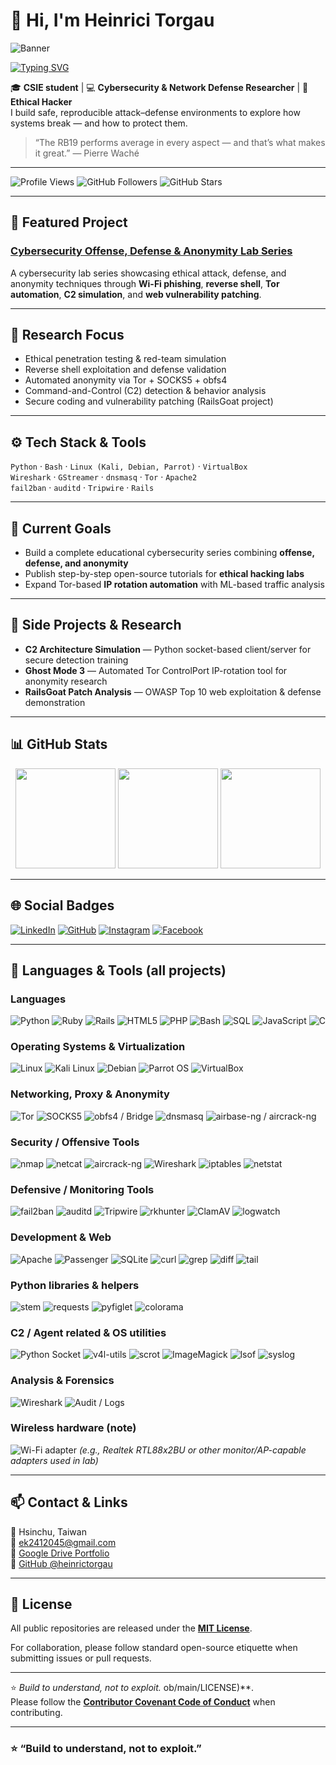 # 👋 Hi, I'm Heinrici Torgau  

![Banner](https://capsule-render.vercel.app/api?type=waving&color=gradient&height=100&section=header&text=Cybersecurity%20Researcher&fontSize=30&animation=fadeIn)

[![Typing SVG](https://readme-typing-svg.demolab.com?font=Fira+Code&duration=2500&pause=500&color=00BFFF&width=435&lines=Cybersecurity+Researcher;Network+Defense+Engineer;Ethical+Hacker;Tor+Automation+Developer)](https://git.io/typing-svg)

🎓 **CSIE student** | 💻 **Cybersecurity & Network Defense Researcher** | 🧠 **Ethical Hacker**  
I build safe, reproducible attack–defense environments to explore how systems break — and how to protect them.  

> “The RB19 performs average in every aspect — and that’s what makes it great.” — Pierre Waché  

---

![Profile Views](https://komarev.com/ghpvc/?username=heinrictorgau&color=blue)
![GitHub Followers](https://img.shields.io/github/followers/heinrictorgau?style=social)
![GitHub Stars](https://img.shields.io/github/stars/heinrictorgau?style=social)

---

## 🔐 Featured Project  
### [Cybersecurity Offense, Defense & Anonymity Lab Series](https://github.com/heinrictorgau/Cybersecurity-Offense-Defense-Anonymity-Lab-Series)
A cybersecurity lab series showcasing ethical attack, defense, and anonymity techniques through **Wi-Fi phishing**, **reverse shell**, **Tor automation**, **C2 simulation**, and **web vulnerability patching**.  

---

## 🧠 Research Focus
- Ethical penetration testing & red-team simulation  
- Reverse shell exploitation and defense validation  
- Automated anonymity via Tor + SOCKS5 + obfs4  
- Command-and-Control (C2) detection & behavior analysis  
- Secure coding and vulnerability patching (RailsGoat project)  

---

## ⚙️ Tech Stack & Tools
`Python` · `Bash` · `Linux (Kali, Debian, Parrot)` · `VirtualBox`  
`Wireshark` · `GStreamer` · `dnsmasq` · `Tor` · `Apache2`  
`fail2ban` · `auditd` · `Tripwire` · `Rails`

---

## 🌱 Current Goals
- Build a complete educational cybersecurity series combining **offense, defense, and anonymity**  
- Publish step-by-step open-source tutorials for **ethical hacking labs**  
- Expand Tor-based **IP rotation automation** with ML-based traffic analysis  

---

## 🧩 Side Projects & Research
- **C2 Architecture Simulation** — Python socket-based client/server for secure detection training  
- **Ghost Mode 3** — Automated Tor ControlPort IP-rotation tool for anonymity research  
- **RailsGoat Patch Analysis** — OWASP Top 10 web exploitation & defense demonstration  

---

## 📊 GitHub Stats

<div align="center">

  <!-- Main Stats -->
  <img height="160em" src="https://github-readme-stats.vercel.app/api?username=heinricitorgau&show_icons=true&theme=tokyonight&include_all_commits=true" />

  <!-- Top Languages -->
  <img height="160em" src="https://github-readme-stats.vercel.app/api/top-langs/?username=heinricitorgau&layout=compact&theme=tokyonight" />

  <!-- Streak Stats -->
  <img height="160em" src="https://github-readme-streak-stats.herokuapp.com?user=heinricitorgau&theme=tokyonight&hide_border=false" />

</div>

---

## 🌐 Social Badges
[![LinkedIn](https://img.shields.io/badge/LinkedIn-Heinrici_Torgau-blue?logo=linkedin&logoColor=white)](https://tw.linkedin.com/in/heinrici-torgau-a85a09383)
[![GitHub](https://img.shields.io/badge/GitHub-heinricitorgau-lightgrey?logo=github)](https://github.com/heinricitorgau)
[![Instagram](https://img.shields.io/badge/Instagram-@heinricitorgau-E4405F?logo=instagram&logoColor=white)](https://www.instagram.com/heinricitorgau/)
[![Facebook](https://img.shields.io/badge/Facebook-Heinrici_Torgau-1877F2?logo=facebook&logoColor=white)](https://www.facebook.com/heinricitorgau/)

---

## 🧰 Languages & Tools (all projects)

### Languages
![Python](https://img.shields.io/badge/Python-3776AB?style=for-the-badge&logo=python&logoColor=white)
![Ruby](https://img.shields.io/badge/Ruby-CC342D?style=for-the-badge&logo=ruby&logoColor=white)
![Rails](https://img.shields.io/badge/Rails-DD0031?style=for-the-badge&logo=ruby-on-rails&logoColor=white)
![HTML5](https://img.shields.io/badge/HTML5-E34F26?style=for-the-badge&logo=html5&logoColor=white)
![PHP](https://img.shields.io/badge/PHP-777BB4?style=for-the-badge&logo=php&logoColor=white)
![Bash](https://img.shields.io/badge/Bash-4EAA25?style=for-the-badge&logo=gnu-bash&logoColor=white)
![SQL](https://img.shields.io/badge/SQL-4479A1?style=for-the-badge&logo=sqlite&logoColor=white)
![JavaScript](https://img.shields.io/badge/JavaScript-F7DF1E?style=for-the-badge&logo=javascript&logoColor=black)
![C](https://img.shields.io/badge/C-00599C?style=for-the-badge&logo=c&logoColor=white)

### Operating Systems & Virtualization
![Linux](https://img.shields.io/badge/Linux-FCC624?style=for-the-badge&logo=linux&logoColor=black)
![Kali Linux](https://img.shields.io/badge/Kali%20Linux-557C94?style=for-the-badge&logo=kalilinux&logoColor=white)
![Debian](https://img.shields.io/badge/Debian-A81D33?style=for-the-badge&logo=debian&logoColor=white)
![Parrot OS](https://img.shields.io/badge/Parrot_OS-2B8E2E?style=for-the-badge) 
![VirtualBox](https://img.shields.io/badge/VirtualBox-183A61?style=for-the-badge&logo=virtualbox&logoColor=white)

### Networking, Proxy & Anonymity
![Tor](https://img.shields.io/badge/Tor-7E4798?style=for-the-badge&logo=tor-project&logoColor=white)
![SOCKS5](https://img.shields.io/badge/SOCKS5-6C757D?style=for-the-badge)
![obfs4 / Bridge](https://img.shields.io/badge/obfs4-obfuscation-6C757D?style=for-the-badge)
![dnsmasq](https://img.shields.io/badge/dnsmasq-D4D4D4?style=for-the-badge)
![airbase-ng / aircrack-ng](https://img.shields.io/badge/aircrack--ng-Wireless-6C757D?style=for-the-badge)

### Security / Offensive Tools
![nmap](https://img.shields.io/badge/nmap-83B32A?style=for-the-badge&logo=nmap&logoColor=white)
![netcat](https://img.shields.io/badge/Netcat-000000?style=for-the-badge)
![aircrack-ng](https://img.shields.io/badge/aircrack--ng-wireless-6C757D?style=for-the-badge)
![Wireshark](https://img.shields.io/badge/Wireshark-1679A7?style=for-the-badge&logo=wireshark&logoColor=white)
![iptables](https://img.shields.io/badge/iptables-DB4B4B?style=for-the-badge)
![netstat](https://img.shields.io/badge/netstat-network-6C757D?style=for-the-badge)

### Defensive / Monitoring Tools
![fail2ban](https://img.shields.io/badge/fail2ban-2563EB?style=for-the-badge)
![auditd](https://img.shields.io/badge/auditd-system-6C757D?style=for-the-badge)
![Tripwire](https://img.shields.io/badge/Tripwire-file_integrity-6C757D?style=for-the-badge)
![rkhunter](https://img.shields.io/badge/rkhunter-rootkit-6C757D?style=for-the-badge)
![ClamAV](https://img.shields.io/badge/ClamAV-0F9D58?style=for-the-badge&logo=clamav&logoColor=white)
![logwatch](https://img.shields.io/badge/logwatch-logging-6C757D?style=for-the-badge)

### Development & Web
![Apache](https://img.shields.io/badge/Apache2-D22128?style=for-the-badge&logo=apache&logoColor=white)
![Passenger](https://img.shields.io/badge/Passenger-server-6C757D?style=for-the-badge)
![SQLite](https://img.shields.io/badge/SQLite-003B57?style=for-the-badge&logo=sqlite&logoColor=white)
![curl](https://img.shields.io/badge/curl-343434?style=for-the-badge&logo=curl&logoColor=white)
![grep](https://img.shields.io/badge/grep-cli-6C757D?style=for-the-badge)
![diff](https://img.shields.io/badge/diff-compare-6C757D?style=for-the-badge)
![tail](https://img.shields.io/badge/tail-log-6C757D?style=for-the-badge)

### Python libraries & helpers
![stem](https://img.shields.io/badge/stem-Tor_ControlPort-6C757D?style=for-the-badge)
![requests](https://img.shields.io/badge/requests-socks-6C757D?style=for-the-badge&logo=python&logoColor=white)
![pyfiglet](https://img.shields.io/badge/pyfiglet-ASCII-6C757D?style=for-the-badge)
![colorama](https://img.shields.io/badge/colorama-terminal-6C757D?style=for-the-badge)

### C2 / Agent related & OS utilities
![Python Socket](https://img.shields.io/badge/socket-networking-6C757D?style=for-the-badge)
![v4l-utils](https://img.shields.io/badge/v4l--utils-webcam-6C757D?style=for-the-badge)
![scrot](https://img.shields.io/badge/scrot-screenshot-6C757D?style=for-the-badge)
![ImageMagick](https://img.shields.io/badge/ImageMagick-FF0066?style=for-the-badge&logo=imagemagick&logoColor=white)
![lsof](https://img.shields.io/badge/lsof-system-6C757D?style=for-the-badge)
![syslog](https://img.shields.io/badge/syslog-logging-6C757D?style=for-the-badge)

### Analysis & Forensics
![Wireshark](https://img.shields.io/badge/Wireshark-1679A7?style=for-the-badge&logo=wireshark&logoColor=white)
![Audit / Logs](https://img.shields.io/badge/Forensics-Logs-6C757D?style=for-the-badge)

### Wireless hardware (note)
![Wi-Fi adapter](https://img.shields.io/badge/Wi--Fi%20Adapter-Monitor%20Mode-6C757D?style=for-the-badge)
*(e.g., Realtek RTL88x2BU or other monitor/AP-capable adapters used in lab)*

---

## 📫 Contact & Links
📍 Hsinchu, Taiwan  
📧 ek2412045@gmail.com  
🔗 [Google Drive Portfolio](https://drive.google.com/drive/folders/1wRfW2hEyTfO4_nNgEhrgAHP9SuDaUpx)  
🐙 [GitHub @heinrictorgau](https://github.com/heinrictorgau)

---

## 🧾 License

All public repositories are released under the **[MIT License](https://github.com/heinricitorgau/Experimental-C2-Architecture-and-Cyber-Defense-Analysis/blob/main/LICENSE)**.  

For collaboration, please follow standard open-source etiquette when submitting issues or pull requests.

---

⭐ *Build to understand, not to exploit.*
ob/main/LICENSE)**.  
Please follow the **[Contributor Covenant Code of Conduct](https://github.com/heinrictorgau/Cybersecurity-Offense-Defense-Anonymity-Lab-Series/blob/main/CODE_OF_CONDUCT.md)** when contributing.  

---

### ⭐ “Build to understand, not to exploit.”
